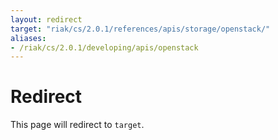```yaml
---
layout: redirect
target: "riak/cs/2.0.1/references/apis/storage/openstack/"
aliases:
- /riak/cs/2.0.1/developing/apis/openstack
---
```


# Redirect

This page will redirect to `target`.
